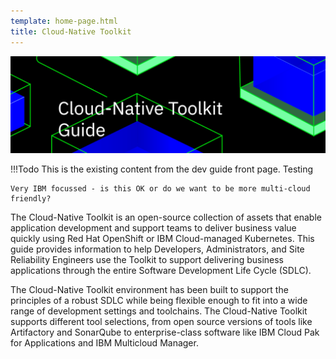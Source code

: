 ```yaml
---
template: home-page.html
title: Cloud-Native Toolkit
---
```


![Header Image](images/catalyst-header.png)

!!!Todo
    This is the existing content from the dev guide front page. Testing

    Very IBM focussed - is this OK or do we want to be more multi-cloud friendly?

The Cloud-Native Toolkit is an open-source collection of assets that enable application development and support teams to deliver business value quickly using Red Hat OpenShift or IBM Cloud-managed Kubernetes. This guide provides information to help Developers, Administrators, and Site Reliability Engineers use the Toolkit to support delivering business applications through the entire Software Development Life Cycle (SDLC).

The Cloud-Native Toolkit environment has been built to support the principles of a robust SDLC while being flexible enough to fit into a wide range of development settings and toolchains. The Cloud-Native Toolkit supports different tool selections, from open source versions of tools like Artifactory and SonarQube to enterprise-class software like IBM Cloud Pak for Applications and IBM Multicloud Manager.
